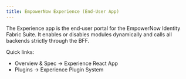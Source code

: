 ```yaml
---
title: EmpowerNow Experience (End‑User App)
---
```


The Experience app is the end‑user portal for the EmpowerNow Identity Fabric Suite. It enables or disables modules dynamically and calls all backends strictly through the BFF.

Quick links:

- Overview & Spec → Experience React App
- Plugins → Experience Plugin System



